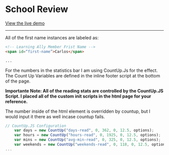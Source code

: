 # School Review

[View the live demo](http://la-school-review.netlify.com/)

--------------------------------------------------------------------------------

All of the first name instances are labeled as:

```html
<!-- Learning Ally Member Frist Name -->
<span id=“first-name”>Carlos</span>

...
```

For the numbers in the statistics bar I am using CountUp.Js for the effect. The Count Up Variables are defined in the inline footer script at the bottom of the page.

**Importante Note: All of the reading stats are controlled by the CountUp.JS Script. I placed all of the custom init scripts in the html page for your reference.**

The number inside of the html element is overridden by countup, but I would input it there as well incase countup fails.

```javascript
// CountUp.JS Configuration
    var days = new CountUp("days-read", 0, 362, 0, 12.5, options);
    var hours = new CountUp("hours-read", 0, 1925, 0, 12.5, options);
    var mins = new CountUp("avg-min-read", 0, 325, 0, 12.5, options);
    var weekends = new CountUp("weekends-read", 0, 118, 0, 12.5, options);
...
```
